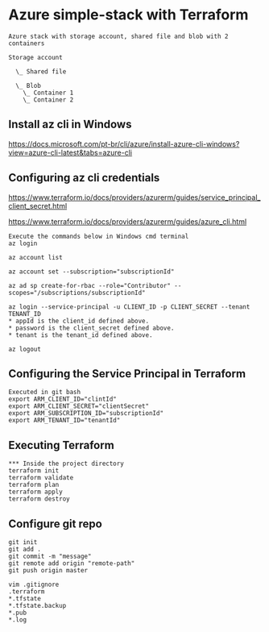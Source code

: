 # Azure simple-stack with Terraform
```
Azure stack with storage account, shared file and blob with 2 containers

Storage account

  \_ Shared file

  \_ Blob
    \_ Container 1
    \_ Container 2
```


## Install az cli in Windows
https://docs.microsoft.com/pt-br/cli/azure/install-azure-cli-windows?view=azure-cli-latest&tabs=azure-cli


## Configuring az cli credentials
https://www.terraform.io/docs/providers/azurerm/guides/service_principal_client_secret.html

https://www.terraform.io/docs/providers/azurerm/guides/azure_cli.html

```
Execute the commands below in Windows cmd terminal
az login

az account list

az account set --subscription="subscriptionId"

az ad sp create-for-rbac --role="Contributor" --scopes="/subscriptions/subscriptionId"

az login --service-principal -u CLIENT_ID -p CLIENT_SECRET --tenant TENANT_ID
* appId is the client_id defined above.
* password is the client_secret defined above.
* tenant is the tenant_id defined above.

az logout
```

## Configuring the Service Principal in Terraform
```
Executed in git bash
export ARM_CLIENT_ID="clintId"
export ARM_CLIENT_SECRET="clientSecret"
export ARM_SUBSCRIPTION_ID="subscriptionId"
export ARM_TENANT_ID="tenantId"
```

## Executing Terraform
```
*** Inside the project directory
terraform init
terraform validate
terraform plan
terraform apply
terraform destroy
```

## Configure git repo
```
git init
git add .
git commit -m "message"
git remote add origin "remote-path"
git push origin master

vim .gitignore
.terraform
*.tfstate
*.tfstate.backup
*.pub
*.log
```